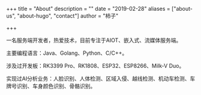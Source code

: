 +++
title = "About"
description = ""
date = "2019-02-28"
aliases = ["about-us", "about-hugo", "contact"]
author = "柿子"

+++

一名服务端开发者，热爱技术，目前专注于AIOT、嵌入式、流媒体服务端。

主要编程语言：Java、Golang、Python、C/C++。

涉及过开发板：RK3399 Pro、RK1808、ESP32、ESP8266、Milk-V Duo。

实现过AI分析业务：人脸识别、人体检测、区域入侵、越线检测、机动车检测、车牌号识别、车身颜色识别、骨骼识别。
